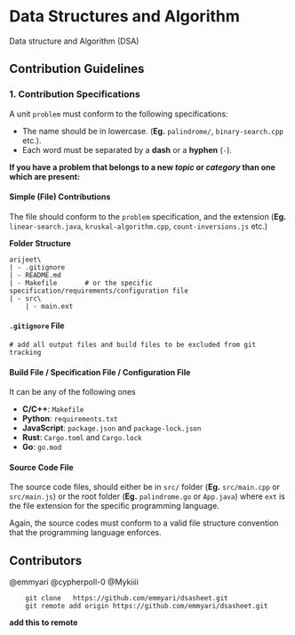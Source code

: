 
# Data Structures and Algorithm

Data structure and Algorithm (DSA)


## Contribution Guidelines

### 1. Contribution Specifications
A unit `problem` must conform to the following specifications:

- The name should be in lowercase. (**Eg.** `palindrome/`, `binary-search.cpp` etc.).
- Each word must be separated by a **dash** or a **hyphen** (`-`).

**If you have a problem that belongs to a new _topic_ or _category_ than one which are present:**

#### Simple (File) Contributions

The file should conform to the `problem` specification, and the extension (**Eg.** `linear-search.java`, `kruskal-algorithm.cpp`, `count-inversions.js` etc.)


**Folder Structure**

```dsasheet
arijeet\
| - .gitignore
| - README.md
| - Makefile       # or the specific specification/requirements/configuration file
| - src\
    | - main.ext
```

#### `.gitignore` File

```gitignore
# add all output files and build files to be excluded from git tracking
```

#### Build File / Specification File / Configuration File

It can be any of the following ones

- **C/C++**: `Makefile`
- **Python**: `requirements.txt`
- **JavaScript**: `package.json` and `package-lock.json`
- **Rust**: `Cargo.toml` and `Cargo.lock`
- **Go**: `go.mod`

#### Source Code File

The source code files, should either be in `src/` folder (**Eg.** `src/main.cpp` or `src/main.js`) or the root folder (**Eg.** `palindrome.go` or `App.java`) where `ext` is the file extension for the specific programming language.

Again, the source codes must conform to a valid file structure convention that the programming language enforces.

## Contributors

@emmyari
@cypherpoll-0
@Mykiiii

```
    git clone   https://github.com/emmyari/dsasheet.git
    git remote add origin https://github.com/emmyari/dsasheet.git 

```
**add this to remote**